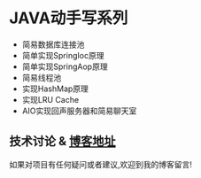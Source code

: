 # JAVA动手写系列

* 简易数据库连接池
* 简单实现SpringIoc原理
* 简单实现SpringAop原理
* 简易线程池
* 实现HashMap原理
* 实现LRU Cache
* AIO实现回声服务器和简易聊天室

## 技术讨论 & [博客地址](https://www.jacknolfskin.top/)

如果对项目有任何疑问或者建议,欢迎到我的博客留言!
